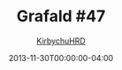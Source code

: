 ---
title: "Grafald #47"
type: "image"
date: 2013-11-30T00:00:00-04:00
draft: false
categories: ["Grafald"]
image_path: "../img/2013/47.png"
alt_text: ""
is_subpage: true
author: "[KirbychuHRD](https://cohost.org/KirbychuHRD)"
---